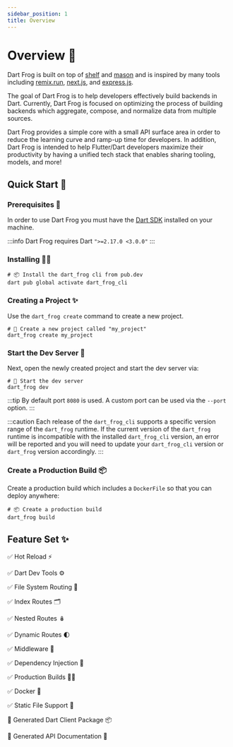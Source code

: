 ```yaml
---
sidebar_position: 1
title: Overview
---
```


# Overview 🎯

Dart Frog is built on top of [shelf](https://pub.dev/packages/shelf) and [mason](https://pub.dev/packages/mason) and is inspired by many tools including [remix.run](https://remix.run), [next.js](https://nextjs.org), and [express.js](https://expressjs.com).

The goal of Dart Frog is to help developers effectively build backends in Dart. Currently, Dart Frog is focused on optimizing the process of building backends which aggregate, compose, and normalize data from multiple sources.

Dart Frog provides a simple core with a small API surface area in order to reduce the learning curve and ramp-up time for developers. In addition, Dart Frog is intended to help Flutter/Dart developers maximize their productivity by having a unified tech stack that enables sharing tooling, models, and more!

## Quick Start 🚀

### Prerequisites 📝

In order to use Dart Frog you must have the [Dart SDK][dart_installation_link] installed on your machine.

:::info
Dart Frog requires Dart `">=2.17.0 <3.0.0"`
:::

### Installing 🧑‍💻

```shell
# 📦 Install the dart_frog cli from pub.dev
dart pub global activate dart_frog_cli
```

### Creating a Project ✨

Use the `dart_frog create` command to create a new project.

```shell
# 🚀 Create a new project called "my_project"
dart_frog create my_project
```

### Start the Dev Server 🏁

Next, open the newly created project and start the dev server via:

```shell
# 🏁 Start the dev server
dart_frog dev
```

:::tip
By default port `8080` is used. A custom port can be used via the `--port` option.
:::

:::caution
Each release of the `dart_frog_cli` supports a specific version range of the `dart_frog` runtime. If the current version of the `dart_frog` runtime is incompatible with the installed `dart_frog_cli` version, an error will be reported and you will need to update your `dart_frog_cli` version or `dart_frog` version accordingly.
:::

### Create a Production Build 📦

Create a production build which includes a `DockerFile` so that you can deploy anywhere:

```shell
# 📦 Create a production build
dart_frog build
```

## Feature Set ✨

✅ Hot Reload ⚡️

✅ Dart Dev Tools ⚙️

✅ File System Routing 🚏

✅ Index Routes 🗂

✅ Nested Routes 🪆

✅ Dynamic Routes 🌓

✅ Middleware 🍔

✅ Dependency Injection 💉

✅ Production Builds 👷‍♂️

✅ Docker 🐳

✅ Static File Support 📁

🚧 Generated Dart Client Package 📦

🚧 Generated API Documentation 📔

[dart_installation_link]: https://dart.dev/get-dart
